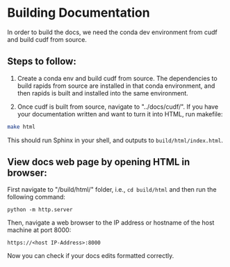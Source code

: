 # Building Documentation

In order to build the docs, we need the conda dev environment from cudf and build cudf from source. 


## Steps to follow:

1. Create a conda env and  build cudf from source. The dependencies to build rapids from source are installed in that conda environment, and then rapids is built and installed into the same environment.

2. Once cudf is built from source, navigate to "../docs/cudf/". If you have your documentation written and want to turn it into HTML, run makefile:

```bash
make html
```
This should run Sphinx in your shell, and outputs to `build/html/index.html`.


## View docs web page by opening HTML in browser:

First navigate to "/build/html/" folder, i.e., `cd build/html` and then run the following command:

```
python -m http.server
```
Then, navigate a web browser to the IP address or hostname of the host machine at port 8000:

```
https://<host IP-Address>:8000
```
Now you can check if your docs edits formatted correctly. 
